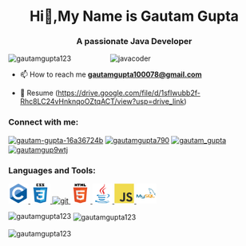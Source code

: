 <h1 align="center">Hi👋,My Name is Gautam Gupta</h1>
<h3 align="center">A passionate Java Developer</h3>

<img align="right" alt="javacoder" width="300" src="[https://www.google.com/url?sa=i&url=https%3A%2F%2Fmedium.com%2F%40kellen.gardner%2Fcoding-for-a-beginner-beginner-9e0c8d917dd4&psig=AOvVaw2y0O8gcAR7n_3qSWxKY-wh&ust=1700065402199000&source=images&cd=vfe&opi=89978449&ved=0CBEQjRxqFwoTCKCv7qTzw4IDFQAAAAAdAAAAABAE](https://www.google.com/url?sa=i&url=https%3A%2F%2Fmedium.com%2F%40kellen.gardner%2Fcoding-for-a-beginner-beginner-9e0c8d917dd4&psig=AOvVaw2y0O8gcAR7n_3qSWxKY-wh&ust=1700065402199000&source=images&cd=vfe&opi=89978449&ved=0CBEQjRxqFwoTCKCv7qTzw4IDFQAAAAAdAAAAABAE)">

<p align="left"> <img src="https://komarev.com/ghpvc/?username=gautamgupta123&label=Profile%20views&color=0e75b6&style=flat" alt="gautamgupta123" /> </p>

- 📫 How to reach me **gautamgupta100078@gmail.com**

- 📄 Resume
(https://drive.google.com/file/d/1sfIwubb2f-Rhc8LC24vHnknqoOZtqACT/view?usp=drive_link)

<h3 align="left">Connect with me:</h3>
<p align="left">
<a href="https://linkedin.com/in/gautam-gupta-16a36724b" target="blank"><img align="center" src="https://raw.githubusercontent.com/rahuldkjain/github-profile-readme-generator/master/src/images/icons/Social/linked-in-alt.svg" alt="gautam-gupta-16a36724b" height="30" width="40" /></a>
<a href="https://instagram.com/gautamgupta790" target="blank"><img align="center" src="https://raw.githubusercontent.com/rahuldkjain/github-profile-readme-generator/master/src/images/icons/Social/instagram.svg" alt="gautamgupta790" height="30" width="40" /></a>
<a href="https://www.leetcode.com/gautam_gupta" target="blank"><img align="center" src="https://raw.githubusercontent.com/rahuldkjain/github-profile-readme-generator/master/src/images/icons/Social/leet-code.svg" alt="gautam_gupta" height="30" width="40" /></a>
<a href="https://auth.geeksforgeeks.org/user/gautamgup9wtj" target="blank"><img align="center" src="https://raw.githubusercontent.com/rahuldkjain/github-profile-readme-generator/master/src/images/icons/Social/geeks-for-geeks.svg" alt="gautamgup9wtj" height="30" width="40" /></a>
</p>

<h3 align="left">Languages and Tools:</h3>
<p align="left"> <a href="https://www.cprogramming.com/" target="_blank" rel="noreferrer"> <img src="https://raw.githubusercontent.com/devicons/devicon/master/icons/c/c-original.svg" alt="c" width="40" height="40"/> </a> <a href="https://www.w3schools.com/css/" target="_blank" rel="noreferrer"> <img src="https://raw.githubusercontent.com/devicons/devicon/master/icons/css3/css3-original-wordmark.svg" alt="css3" width="40" height="40"/> </a> <a href="https://git-scm.com/" target="_blank" rel="noreferrer"> <img src="https://www.vectorlogo.zone/logos/git-scm/git-scm-icon.svg" alt="git" width="40" height="40"/> </a> <a href="https://www.w3.org/html/" target="_blank" rel="noreferrer"> <img src="https://raw.githubusercontent.com/devicons/devicon/master/icons/html5/html5-original-wordmark.svg" alt="html5" width="40" height="40"/> </a> <a href="https://www.java.com" target="_blank" rel="noreferrer"> <img src="https://raw.githubusercontent.com/devicons/devicon/master/icons/java/java-original.svg" alt="java" width="40" height="40"/> </a> <a href="https://developer.mozilla.org/en-US/docs/Web/JavaScript" target="_blank" rel="noreferrer"> <img src="https://raw.githubusercontent.com/devicons/devicon/master/icons/javascript/javascript-original.svg" alt="javascript" width="40" height="40"/> </a> <a href="https://www.mysql.com/" target="_blank" rel="noreferrer"> <img src="https://raw.githubusercontent.com/devicons/devicon/master/icons/mysql/mysql-original-wordmark.svg" alt="mysql" width="40" height="40"/> </a> </p>

<p><img align="left" src="https://github-readme-stats.vercel.app/api/top-langs?username=gautamgupta123&show_icons=true&locale=en&layout=compact" alt="gautamgupta123" /></p>

<p>&nbsp;<img align="center" src="https://github-readme-stats.vercel.app/api?username=gautamgupta123&show_icons=true&locale=en" alt="gautamgupta123" /></p>

<p><img align="center" src="https://github-readme-streak-stats.herokuapp.com/?user=gautamgupta123&" alt="gautamgupta123" /></p>
